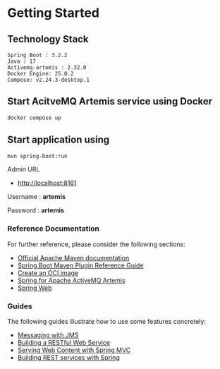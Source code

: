 # Getting Started
## Technology Stack
```
Spring Boot : 3.2.2
Java : 17
Activemq-artemis : 2.32.0
Docker Engine: 25.0.2
Compose: v2.24.3-desktop.1
```
## Start AcitveMQ Artemis service using Docker
```bash
docker compose up
```
## Start application using
```bash
mvn spring-boot:run
```
Admin URL 
* [http://localhost:8161](http://localhost:8161)

Username : <b>artemis</b>

Password : <b>artemis</b>

### Reference Documentation
For further reference, please consider the following sections:

* [Official Apache Maven documentation](https://maven.apache.org/guides/index.html)
* [Spring Boot Maven Plugin Reference Guide](https://docs.spring.io/spring-boot/docs/3.2.2/maven-plugin/reference/html/)
* [Create an OCI image](https://docs.spring.io/spring-boot/docs/3.2.2/maven-plugin/reference/html/#build-image)
* [Spring for Apache ActiveMQ Artemis](https://docs.spring.io/spring-boot/docs/3.2.2/reference/htmlsingle/index.html#messaging.jms.artemis)
* [Spring Web](https://docs.spring.io/spring-boot/docs/3.2.2/reference/htmlsingle/index.html#web)

### Guides
The following guides illustrate how to use some features concretely:

* [Messaging with JMS](https://spring.io/guides/gs/messaging-jms/)
* [Building a RESTful Web Service](https://spring.io/guides/gs/rest-service/)
* [Serving Web Content with Spring MVC](https://spring.io/guides/gs/serving-web-content/)
* [Building REST services with Spring](https://spring.io/guides/tutorials/rest/)

